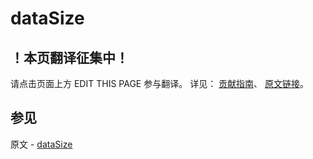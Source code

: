 # dataSize

## ！本页翻译征集中！

请点击页面上方 EDIT THIS PAGE 参与翻译。
详见：
[贡献指南]( https://github.com/JinMuInfo/MongoDB-Manual-zh/blob/master/CONTRIBUTING.md )、
[原文链接](  https://docs.mongodb.com/manual/reference/command/dataSize/  )。

## 参见

原文 - [dataSize]( https://docs.mongodb.com/manual/reference/command/dataSize/ )

